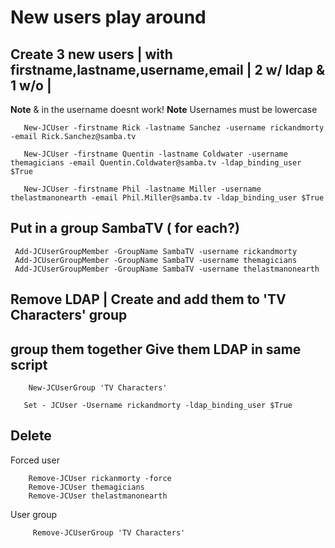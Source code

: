# New users play around

  ## Create 3 new users | with firstname,lastname,username,email | 2 w/ ldap & 1 w/o | 
  **Note** & in the username doesnt work! 
  **Note** Usernames must be lowercase
  
       New-JCUser -firstname Rick -lastname Sanchez -username rickandmorty -email Rick.Sanchez@samba.tv
       
       New-JCUser -firstname Quentin -lastname Coldwater -username themagicians -email Quentin.Coldwater@samba.tv -ldap_binding_user $True 
       
       New-JCUser -firstname Phil -lastname Miller -username thelastmanonearth -email Phil.Miller@samba.tv -ldap_binding_user $True 
      
  ## Put in a group SambaTV ( for each?)
     Add-JCUserGroupMember -GroupName SambaTV -username rickandmorty
     Add-JCUserGroupMember -GroupName SambaTV -username themagicians 
     Add-JCUserGroupMember -GroupName SambaTV -username thelastmanonearth
 
 ## Remove LDAP | Create and add them to 'TV Characters' group
  
  ## group them together Give them LDAP in same script 
       
        New-JCUserGroup 'TV Characters'
       
       Set - JCUser -Username rickandmorty -ldap_binding_user $True
  ## Delete
   Forced user
    
        Remove-JCUser rickanmorty -force
        Remove-JCUser themagicians 
        Remove-JCUser thelastmanonearth
        
   User group
         
         Remove-JCUserGroup 'TV Characters'
        
  
